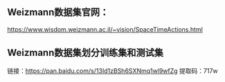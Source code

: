 ## Weizmann数据集官网：
https://www.wisdom.weizmann.ac.il/~vision/SpaceTimeActions.html
## Weizmann数据集划分训练集和测试集
链接：https://pan.baidu.com/s/13Id1zBSh6SXNmq1wl9wfZg 
提取码：717w
